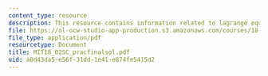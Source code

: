 ```yaml
---
content_type: resource
description: This resource contains information related to lagrange equations.
file: https://ol-ocw-studio-app-production.s3.amazonaws.com/courses/18-02sc-multivariable-calculus-fall-2010/a0d43da5e56f31dd1e41e874fe5415d2_MIT18_02SC_pracfinalsol.pdf
file_type: application/pdf
resourcetype: Document
title: MIT18_02SC_pracfinalsol.pdf
uid: a0d43da5-e56f-31dd-1e41-e874fe5415d2
---
```

